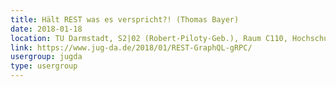 ```yaml
---
title: Hält REST was es verspricht?! (Thomas Bayer)
date: 2018-01-18
location: TU Darmstadt, S2|02 (Robert-Piloty-Geb.), Raum C110, Hochschulstr. 10, 64289 Darmstadt
link: https://www.jug-da.de/2018/01/REST-GraphQL-gRPC/
usergroup: jugda
type: usergroup
---
```

